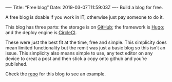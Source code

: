 —-
Title: “Free blog”
Date: 2019-03-07T11:59:03Z
—-
Build a blog for free.

A free blog is doable if you work in IT, otherwise just pay someone to do it. 

This blog has three parts: the storage is on [GitHub](github.com); the framework is [Hugo](gohugo.io); and the deploy engine is [CircleCI](circleci.com).

These were just the best fit at the time, free and simple. This simplicity does mean limited functionality but the remit was just a basic blog so this isn’t an issue. This simplicity also means simple to use, any text editor on any device to creat a post and then stick a copy onto github and you’re published. 

Check the [repo](https://github.com/dooougs/itsadougslife) for this blog to see an example. 

